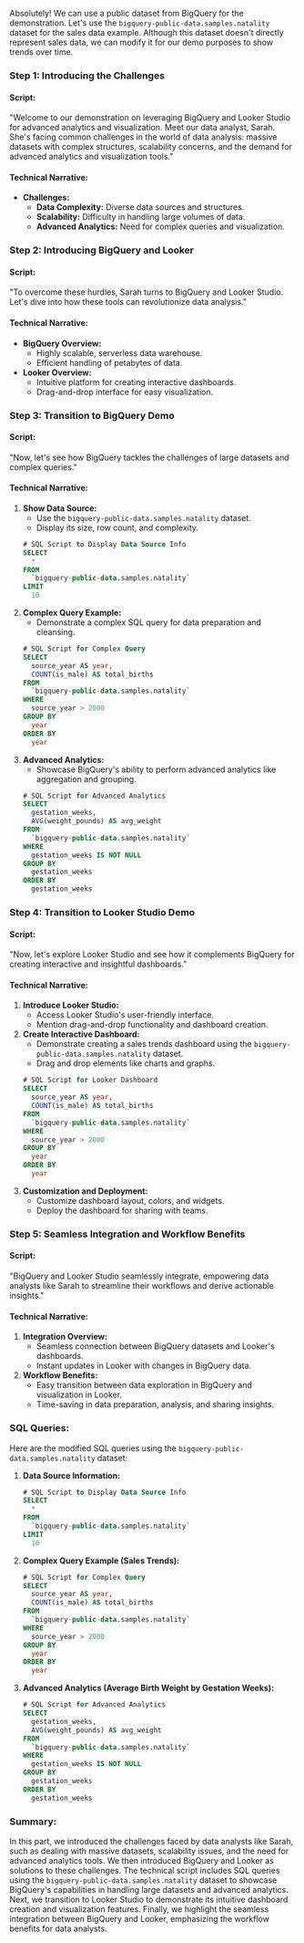 Absolutely! We can use a public dataset from BigQuery for the demonstration. Let's use the `bigquery-public-data.samples.natality` dataset for the sales data example. Although this dataset doesn't directly represent sales data, we can modify it for our demo purposes to show trends over time.

### Step 1: Introducing the Challenges
#### Script:
"Welcome to our demonstration on leveraging BigQuery and Looker Studio for advanced analytics and visualization. Meet our data analyst, Sarah. She's facing common challenges in the world of data analysis: massive datasets with complex structures, scalability concerns, and the demand for advanced analytics and visualization tools."

#### Technical Narrative:
- **Challenges:**
  - **Data Complexity:** Diverse data sources and structures.
  - **Scalability:** Difficulty in handling large volumes of data.
  - **Advanced Analytics:** Need for complex queries and visualization.

### Step 2: Introducing BigQuery and Looker
#### Script:
"To overcome these hurdles, Sarah turns to BigQuery and Looker Studio. Let's dive into how these tools can revolutionize data analysis."

#### Technical Narrative:
- **BigQuery Overview:**
  - Highly scalable, serverless data warehouse.
  - Efficient handling of petabytes of data.
- **Looker Overview:**
  - Intuitive platform for creating interactive dashboards.
  - Drag-and-drop interface for easy visualization.

### Step 3: Transition to BigQuery Demo
#### Script:
"Now, let's see how BigQuery tackles the challenges of large datasets and complex queries."

#### Technical Narrative:
1. **Show Data Source:**
   - Use the `bigquery-public-data.samples.natality` dataset.
   - Display its size, row count, and complexity.
   ```sql
   # SQL Script to Display Data Source Info
   SELECT
     *
   FROM
     `bigquery-public-data.samples.natality`
   LIMIT
     10
   ```
2. **Complex Query Example:**
   - Demonstrate a complex SQL query for data preparation and cleansing.
   ```sql
   # SQL Script for Complex Query
   SELECT
     source_year AS year,
     COUNT(is_male) AS total_births
   FROM
     `bigquery-public-data.samples.natality`
   WHERE
     source_year > 2000
   GROUP BY
     year
   ORDER BY
     year
   ```
3. **Advanced Analytics:**
   - Showcase BigQuery's ability to perform advanced analytics like aggregation and grouping.
   ```sql
   # SQL Script for Advanced Analytics
   SELECT
     gestation_weeks,
     AVG(weight_pounds) AS avg_weight
   FROM
     `bigquery-public-data.samples.natality`
   WHERE
     gestation_weeks IS NOT NULL
   GROUP BY
     gestation_weeks
   ORDER BY
     gestation_weeks
   ```

### Step 4: Transition to Looker Studio Demo
#### Script:
"Now, let's explore Looker Studio and see how it complements BigQuery for creating interactive and insightful dashboards."

#### Technical Narrative:
1. **Introduce Looker Studio:**
   - Access Looker Studio's user-friendly interface.
   - Mention drag-and-drop functionality and dashboard creation.
2. **Create Interactive Dashboard:**
   - Demonstrate creating a sales trends dashboard using the `bigquery-public-data.samples.natality` dataset.
   - Drag and drop elements like charts and graphs.
   ```sql
   # SQL Script for Looker Dashboard
   SELECT
     source_year AS year,
     COUNT(is_male) AS total_births
   FROM
     `bigquery-public-data.samples.natality`
   WHERE
     source_year > 2000
   GROUP BY
     year
   ORDER BY
     year
   ```
3. **Customization and Deployment:**
   - Customize dashboard layout, colors, and widgets.
   - Deploy the dashboard for sharing with teams.

### Step 5: Seamless Integration and Workflow Benefits
#### Script:
"BigQuery and Looker Studio seamlessly integrate, empowering data analysts like Sarah to streamline their workflows and derive actionable insights."

#### Technical Narrative:
1. **Integration Overview:**
   - Seamless connection between BigQuery datasets and Looker's dashboards.
   - Instant updates in Looker with changes in BigQuery data.
2. **Workflow Benefits:**
   - Easy transition between data exploration in BigQuery and visualization in Looker.
   - Time-saving in data preparation, analysis, and sharing insights.

### SQL Queries:
Here are the modified SQL queries using the `bigquery-public-data.samples.natality` dataset:

1. **Data Source Information:**
   ```sql
   # SQL Script to Display Data Source Info
   SELECT
     *
   FROM
     `bigquery-public-data.samples.natality`
   LIMIT
     10
   ```

2. **Complex Query Example (Sales Trends):**
   ```sql
   # SQL Script for Complex Query
   SELECT
     source_year AS year,
     COUNT(is_male) AS total_births
   FROM
     `bigquery-public-data.samples.natality`
   WHERE
     source_year > 2000
   GROUP BY
     year
   ORDER BY
     year
   ```

3. **Advanced Analytics (Average Birth Weight by Gestation Weeks):**
   ```sql
   # SQL Script for Advanced Analytics
   SELECT
     gestation_weeks,
     AVG(weight_pounds) AS avg_weight
   FROM
     `bigquery-public-data.samples.natality`
   WHERE
     gestation_weeks IS NOT NULL
   GROUP BY
     gestation_weeks
   ORDER BY
     gestation_weeks
   ```

### Summary:
In this part, we introduced the challenges faced by data analysts like Sarah, such as dealing with massive datasets, scalability issues, and the need for advanced analytics tools. We then introduced BigQuery and Looker as solutions to these challenges. The technical script includes SQL queries using the `bigquery-public-data.samples.natality` dataset to showcase BigQuery's capabilities in handling large datasets and advanced analytics. Next, we transition to Looker Studio to demonstrate its intuitive dashboard creation and visualization features. Finally, we highlight the seamless integration between BigQuery and Looker, emphasizing the workflow benefits for data analysts.


